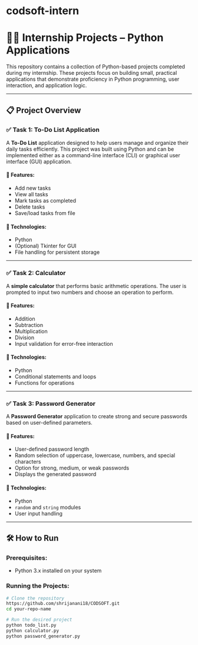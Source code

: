 # codsoft-intern
# 🧑‍💻 Internship Projects – Python Applications

This repository contains a collection of Python-based projects completed during my internship. These projects focus on building small, practical applications that demonstrate proficiency in Python programming, user interaction, and application logic.

---

## 📋 Project Overview

### ✅ Task 1: To-Do List Application

A **To-Do List** application designed to help users manage and organize their daily tasks efficiently. This project was built using Python and can be implemented either as a command-line interface (CLI) or graphical user interface (GUI) application.

#### 🔹 Features:
- Add new tasks
- View all tasks
- Mark tasks as completed
- Delete tasks
- Save/load tasks from file

#### 🔧 Technologies:
- Python
- (Optional) Tkinter for GUI
- File handling for persistent storage

---

### ✅ Task 2: Calculator

A **simple calculator** that performs basic arithmetic operations. The user is prompted to input two numbers and choose an operation to perform.

#### 🔹 Features:
- Addition
- Subtraction
- Multiplication
- Division
- Input validation for error-free interaction

#### 🔧 Technologies:
- Python
- Conditional statements and loops
- Functions for operations

---

### ✅ Task 3: Password Generator

A **Password Generator** application to create strong and secure passwords based on user-defined parameters.

#### 🔹 Features:
- User-defined password length
- Random selection of uppercase, lowercase, numbers, and special characters
- Option for strong, medium, or weak passwords
- Displays the generated password

#### 🔧 Technologies:
- Python
- `random` and `string` modules
- User input handling

---

## 🛠️ How to Run

### Prerequisites:
- Python 3.x installed on your system

### Running the Projects:

```bash
# Clone the repository
https://github.com/shrijanani18/CODSOFT.git
cd your-repo-name

# Run the desired project
python todo_list.py
python calculator.py
python password_generator.py
